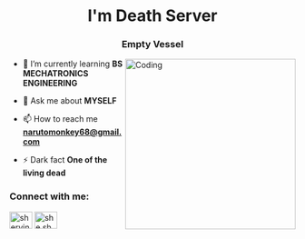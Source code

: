 <h1 align="center">  I'm Death Server</h1>
<h3 align="center"> Empty Vessel </h3>
<img align="right" alt="Coding" width="300" src="https://i.pinimg.com/originals/e4/26/70/e426702edf874b181aced1e2fa5c6cde.gif">

- 🌱 I’m currently learning **BS MECHATRONICS ENGINEERING**

- 💬 Ask me about **MYSELF**

- 📫 How to reach me **narutomonkey68@gmail.com**

- ⚡ Dark fact **One of the living dead**

<h3 align="left">Connect with me:</h3>
<p align="left">
<a href="https://fb.com/shervin reyes" target="blank"><img align="center" src="https://raw.githubusercontent.com/rahuldkjain/github-profile-readme-generator/master/src/images/icons/Social/facebook.svg" alt="shervin reyes" height="30" width="40" /></a>
<a href="https://instagram.com/she.she0823" target="blank"><img align="center" src="https://raw.githubusercontent.com/rahuldkjain/github-profile-readme-generator/master/src/images/icons/Social/instagram.svg" alt="she.she0823" height="30" width="40" /></a>
</p>


